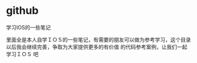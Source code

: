 github
======

学习IOS的一些笔记


里面全是本人自学ＩＯＳ的一些笔记，有需要的朋友可以做为参考学习，这个目录以后我会继续完善，争取为大家提供更多的有价值
的代码参考案例，让我们一起学习ＩＯＳ 吧
